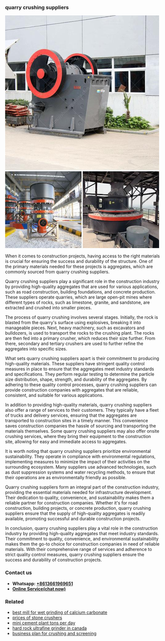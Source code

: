 <h3>quarry crushing suppliers</h3><img src='1703042359.jpg' alt=''><p>When it comes to construction projects, having access to the right materials is crucial for ensuring the success and durability of the structure. One of the primary materials needed for these projects is aggregates, which are commonly sourced from quarry crushing suppliers.</p><p>Quarry crushing suppliers play a significant role in the construction industry by providing high-quality aggregates that are used for various applications, such as road construction, building foundations, and concrete production. These suppliers operate quarries, which are large open-pit mines where different types of rocks, such as limestone, granite, and sandstone, are extracted and crushed into smaller pieces.</p><p>The process of quarry crushing involves several stages. Initially, the rock is blasted from the quarry's surface using explosives, breaking it into manageable pieces. Next, heavy machinery, such as excavators and bulldozers, is used to transport the rocks to the crushing plant. The rocks are then fed into a primary crusher, which reduces their size further. From there, secondary and tertiary crushers are used to further refine the aggregates into specific sizes.</p><p>What sets quarry crushing suppliers apart is their commitment to producing high-quality materials. These suppliers have stringent quality control measures in place to ensure that the aggregates meet industry standards and specifications. They perform regular testing to determine the particle size distribution, shape, strength, and durability of the aggregates. By adhering to these quality control processes, quarry crushing suppliers can provide construction companies with aggregates that are reliable, consistent, and suitable for various applications.</p><p>In addition to providing high-quality materials, quarry crushing suppliers also offer a range of services to their customers. They typically have a fleet of trucks and delivery services, ensuring that the aggregates are transported to construction sites in a timely manner. This convenience saves construction companies the hassle of sourcing and transporting the materials themselves. Some quarry crushing suppliers may also offer onsite crushing services, where they bring their equipment to the construction site, allowing for easy and immediate access to aggregates.</p><p>It is worth noting that quarry crushing suppliers prioritize environmental sustainability. They operate in compliance with environmental regulations, implementing measures to minimize the impact of their activities on the surrounding ecosystem. Many suppliers use advanced technologies, such as dust suppression systems and water recycling methods, to ensure that their operations are as environmentally friendly as possible.</p><p>Quarry crushing suppliers form an integral part of the construction industry, providing the essential materials needed for infrastructure development. Their dedication to quality, convenience, and sustainability makes them a reliable partner for construction companies. Whether it's for road construction, building projects, or concrete production, quarry crushing suppliers ensure that the supply of high-quality aggregates is readily available, promoting successful and durable construction projects.</p><p>In conclusion, quarry crushing suppliers play a vital role in the construction industry by providing high-quality aggregates that meet industry standards. Their commitment to quality, convenience, and environmental sustainability makes them the go-to choice for construction companies in need of reliable materials. With their comprehensive range of services and adherence to strict quality control measures, quarry crushing suppliers ensure the success and durability of construction projects.</p><h3>Contact us</h3><ul><li><strong>Whatsapp:&nbsp;<a href="https://wa.me/8613661969651">+8613661969651</a></strong></li><li><a href="https://swt.shibang-china.com/?git&amp;zhl&amp;quarry crushing suppliers"><strong>Online Service(chat now)</strong></a></li></ul><h3>Related</h3><ul><li><a href='best mill for wet grinding of calcium carbonate.md'>best mill for wet grinding of calcium carbonate</a></li><li><a href='prices of stone crushers.md'>prices of stone crushers</a></li><li><a href='mini cement plant tons per day.md'>mini cement plant tons per day</a></li><li><a href='hard rock ultrafine grinder in canada.md'>hard rock ultrafine grinder in canada</a></li><li><a href='business plan for crushing and screening.md'>business plan for crushing and screening</a></li></ul>
